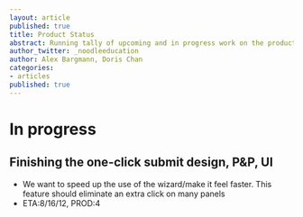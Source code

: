```yaml
---
layout: article
published: true
title: Product Status
abstract: Running tally of upcoming and in progress work on the product
author_twitter: _noodleeducation
author: Alex Bargmann, Doris Chan
categories:
- articles
published: true
---
```


# In progress

## Finishing the one-click submit design, P&P, UI
 - We want to speed up the use of the wizard/make it feel faster. This feature should eliminate an extra click on many panels 
 - ETA:8/16/12, PROD:4